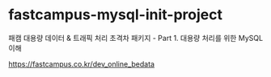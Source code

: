 # fastcampus-mysql-init-project
패캠 대용량 데이터 &amp; 트래픽 처리 초격차 패키지 - Part 1. 대용량 처리를 위한 MySQL 이해

https://fastcampus.co.kr/dev_online_bedata
